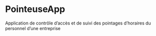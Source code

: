 # PointeuseApp
Application de contrôle d’accès et de suivi des pointages d’horaires du personnel d’une entreprise 
